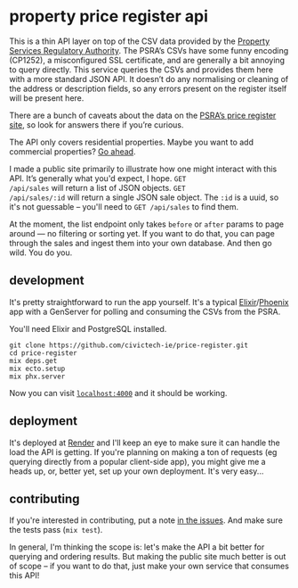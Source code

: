 # property price register api

This is a thin API layer on top of the CSV data provided by the <a href="https://www.propertypriceregister.ie">Property Services Regulatory Authority</a>. The PSRA&rsquo;s CSVs have some funny encoding (CP1252), a misconfigured SSL certificate, and are generally a bit annoying to query directly. This service queries the CSVs and provides them here with a more standard JSON API. It doesn&rsquo;t do any normalising or cleaning of the address or description fields, so any errors present on the register itself will be present here.

There are a bunch of caveats about the data on the <a href="https://www.propertypriceregister.ie">PSRA&rsquo;s price register site</a>, so look for answers there if you&rsquo;re curious.

The API only covers residential properties. Maybe you want to add commercial properties? <a href="https://www.github.com/civictech-ie/price-register">Go ahead</a>.

I made a public site primarily to illustrate how one might interact with this API. It&rsquo;s generally what you'd expect, I hope. <code>GET /api/sales</code> will return a list of JSON objects. <code>GET /api/sales/:id</code> will return a single JSON sale object. The <code>:id</code> is a uuid, so it's not guessable – you'll need to <code>GET /api/sales</code> to find them.

At the moment, the list endpoint only takes <code>before</code> or <code>after</code> params to page around &mdash; no filtering or sorting yet. If you want to do that, you can page through the sales and ingest them into your own database. And then go wild. You do you.

## development

It's pretty straightforward to run the app yourself. It's a typical [Elixir](https://elixir-lang.org)/[Phoenix](https://www.phoenixframework.org) app with a GenServer for polling and consuming the CSVs from the PSRA.

You'll need Elixir and PostgreSQL installed.

```
git clone https://github.com/civictech-ie/price-register.git
cd price-register
mix deps.get
mix ecto.setup
mix phx.server
```

Now you can visit [`localhost:4000`](http://localhost:4000) and it should be working.

## deployment

It's deployed at [Render](https://www.render.com) and I'll keep an eye to make sure it can handle the load the API is getting. If you're planning on making a ton of requests (eg querying directly from a popular client-side app), you might give me a heads up, or, better yet, set up your own deployment. It's very easy...

## contributing

If you're interested in contributing, put a note [in the issues](https://github.com/civictech-ie/price-register/issues). And make sure the tests pass (`mix test`).

In general, I'm thinking the scope is: let's make the API a bit better for querying and ordering results. But making the public site much better is out of scope – if you want to do that, just make your own service that consumes this API!
